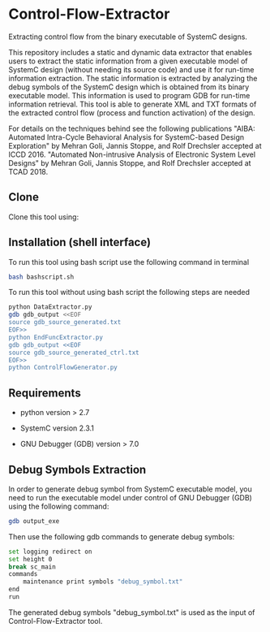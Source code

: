# Control-Flow-Extractor
Extracting control flow from the binary executable of SystemC designs.

This repository includes a static and dynamic data extractor that enables users to extract the static information from a given executable model of SystemC design (without needing its source code) and use it for run-time information extraction. The static information is extracted by analyzing the debug symbols of the SystemC design which is obtained from its binary executable model. This information is used to program GDB for run-time information retrieval.
This tool is able to generate XML and TXT formats of the extracted control flow (process and function activation) of the design.

For details on the techniques behind see the following publications 
"AIBA: Automated Intra-Cycle Behavioral Analysis for SystemC-based Design Exploration" by Mehran Goli, Jannis Stoppe, and Rolf Drechsler accepted at ICCD 2016.
"Automated Non-intrusive Analysis of Electronic System Level Designs" by Mehran Goli, Jannis Stoppe, and Rolf Drechsler accepted at TCAD 2018.


## Clone
Clone this tool using:



## Installation (shell interface)
To run this tool using bash script use the following command in terminal
```bash
bash bashscript.sh
```
To run this tool without using bash script the following steps are needed

```bash
python DataExtractor.py 
gdb gdb_output <<EOF
source gdb_source_generated.txt
EOF>>
python EndFuncExtractor.py
gdb gdb_output <<EOF
source gdb_source_generated_ctrl.txt
EOF>>
python ControlFlowGenerator.py
```

## Requirements

- python version > 2.7

- SystemC version 2.3.1

- GNU Debugger (GDB) version > 7.0


## Debug Symbols Extraction
In order to generate debug symbol from SystemC executable model, you need to run the executable model under control of GNU Debugger (GDB) using the following command:
```bash
gdb output_exe
```
Then use the following gdb commands to generate debug symbols:
```bash
set logging redirect on
set height 0
break sc_main
commands
	maintenance print symbols "debug_symbol.txt"
end
run
```


The generated debug symbols "debug_symbol.txt" is used as the input of Control-Flow-Extractor tool.
